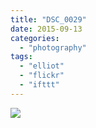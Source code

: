 ```yaml
---
title: "DSC_0029"
date: 2015-09-13
categories: 
  - "photography"
tags: 
  - "elliot"
  - "flickr"
  - "ifttt"
---
```


![](https://farm6.staticflickr.com/5735/21385535372_7c81a0c705_b.jpg)
